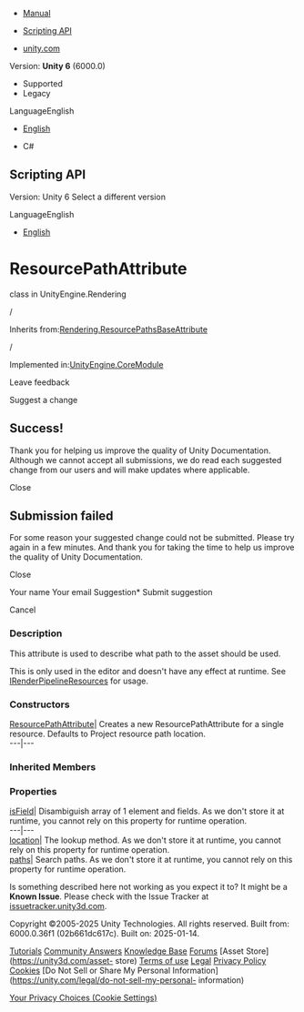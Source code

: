 [ ]()

  * [Manual](../Manual/index.html)
  * [Scripting API](../ScriptReference/index.html)

  * [unity.com](https://unity.com/)

Version: **Unity 6** (6000.0)

  * Supported
  * Legacy

LanguageEnglish

  * [English]()

  * C#

[ ](https://docs.unity3d.com)

## Scripting API

Version: Unity 6 Select a different version

LanguageEnglish

  * [English]()

# ResourcePathAttribute

class in UnityEngine.Rendering

/

Inherits
from:[Rendering.ResourcePathsBaseAttribute](Rendering.ResourcePathsBaseAttribute.html)

/

Implemented in:[UnityEngine.CoreModule](UnityEngine.CoreModule.html)

Leave feedback

Suggest a change

## Success!

Thank you for helping us improve the quality of Unity Documentation. Although
we cannot accept all submissions, we do read each suggested change from our
users and will make updates where applicable.

Close

## Submission failed

For some reason your suggested change could not be submitted. Please <a>try
again</a> in a few minutes. And thank you for taking the time to help us
improve the quality of Unity Documentation.

Close

Your name Your email Suggestion* Submit suggestion

Cancel

[ ]()

### Description

This attribute is used to describe what path to the asset should be used.

This is only used in the editor and doesn't have any effect at runtime. See
[IRenderPipelineResources](Rendering.IRenderPipelineResources.html) for usage.

### Constructors

[ResourcePathAttribute](Rendering.ResourcePathAttribute-ctor.html)| Creates a
new ResourcePathAttribute for a single resource. Defaults to Project resource
path location.  
---|---  
  
### Inherited Members

### Properties

[isField](Rendering.ResourcePathsBaseAttribute-isField.html)| Disambiguish
array of 1 element and fields. As we don't store it at runtime, you cannot
rely on this property for runtime operation.  
---|---  
[location](Rendering.ResourcePathsBaseAttribute-location.html)| The lookup
method. As we don't store it at runtime, you cannot rely on this property for
runtime operation.  
[paths](Rendering.ResourcePathsBaseAttribute-paths.html)| Search paths. As we
don't store it at runtime, you cannot rely on this property for runtime
operation.  
  
Is something described here not working as you expect it to? It might be a
**Known Issue**. Please check with the Issue Tracker at
[issuetracker.unity3d.com](https://issuetracker.unity3d.com).

Copyright ©2005-2025 Unity Technologies. All rights reserved. Built from:
6000.0.36f1 (02b661dc617c). Built on: 2025-01-14.

[Tutorials](https://unity3d.com/learn) [Community
Answers](https://answers.unity3d.com) [Knowledge
Base](https://support.unity3d.com/hc/en-us)
[Forums](https://forum.unity3d.com) [Asset Store](https://unity3d.com/asset-
store) [Terms of use](https://docs.unity3d.com/Manual/TermsOfUse.html)
[Legal](https://unity.com/legal) [Privacy
Policy](https://unity.com/legal/privacy-policy)
[Cookies](https://unity.com/legal/cookie-policy) [Do Not Sell or Share My
Personal Information](https://unity.com/legal/do-not-sell-my-personal-
information)

[Your Privacy Choices (Cookie Settings)](javascript:void\(0\);)

